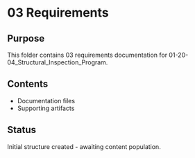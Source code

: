 # 03 Requirements

## Purpose
This folder contains 03 requirements documentation for 01-20-04_Structural_Inspection_Program.

## Contents
- Documentation files
- Supporting artifacts

## Status
Initial structure created - awaiting content population.
